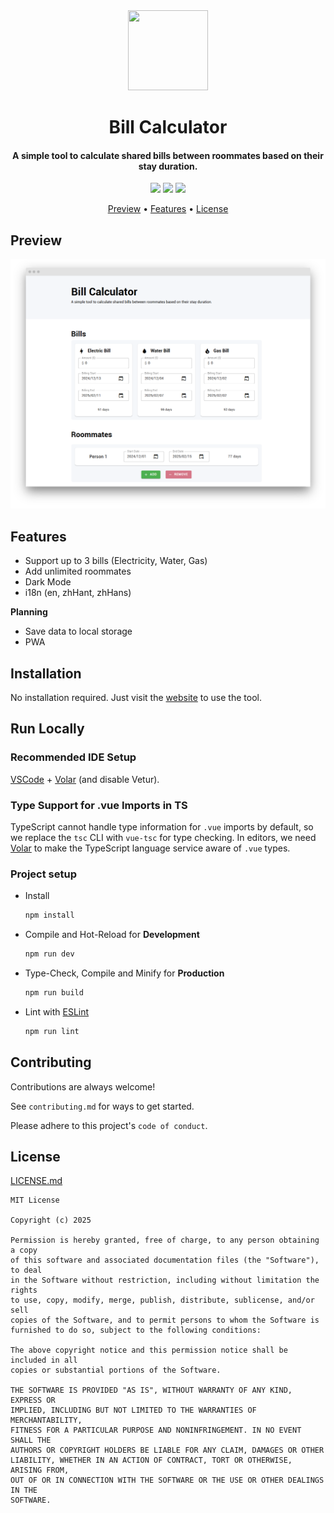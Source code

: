 <div align="center">
  
<img src="https://fakeimg.pl/128x128" width="128" height="128">

<h1>Bill Calculator</h1>
<h4>
A simple tool to calculate shared bills between roommates based on their stay duration.
</h4>

![](https://img.shields.io/badge/Vue-3.5-359363.svg?style=flat-square)
![](https://img.shields.io/badge/Vutify-3.7-blue.svg?style=flat-square)
<img src="https://forthebadge.com/images/badges/powered-by-electricity.svg" height="20">

<p align="center">
  <a href="#Preview">Preview</a> •
  <a href="#features">Features</a> •
  <a href="#license">License</a>
</p>
</div>

## Preview
![](./assets/screenshot-2025-03-30.png)

## Features

- Support up to 3 bills (Electricity, Water, Gas)
- Add unlimited roommates
- Dark Mode
- i18n (en, zhHant, zhHans)

**Planning**<br>

- Save data to local storage
- PWA

## Installation

No installation required. Just visit the [website](https://bill.tmlwu.net) to use the tool.

## Run Locally

### Recommended IDE Setup

[VSCode](https://code.visualstudio.com/) + [Volar](https://marketplace.visualstudio.com/items?itemName=Vue.volar) (and disable Vetur).

### Type Support for .vue Imports in TS

TypeScript cannot handle type information for `.vue` imports by default, so we replace the `tsc` CLI with `vue-tsc` for type checking. In editors, we need [Volar](https://marketplace.visualstudio.com/items?itemName=Vue.volar) to make the TypeScript language service aware of `.vue` types.

### Project setup

- Install

    ```sh
    npm install
    ```

- Compile and Hot-Reload for **Development**

    ```sh
    npm run dev
    ```

- Type-Check, Compile and Minify for **Production**

    ```sh
    npm run build
    ```

-  Lint with [ESLint](https://eslint.org/)

    ```sh
    npm run lint
    ```

## Contributing

Contributions are always welcome!

See `contributing.md` for ways to get started.

Please adhere to this project's `code of conduct`.

## License

[LICENSE.md](./LICENSE)

```
MIT License

Copyright (c) 2025

Permission is hereby granted, free of charge, to any person obtaining a copy
of this software and associated documentation files (the "Software"), to deal
in the Software without restriction, including without limitation the rights
to use, copy, modify, merge, publish, distribute, sublicense, and/or sell
copies of the Software, and to permit persons to whom the Software is
furnished to do so, subject to the following conditions:

The above copyright notice and this permission notice shall be included in all
copies or substantial portions of the Software.

THE SOFTWARE IS PROVIDED "AS IS", WITHOUT WARRANTY OF ANY KIND, EXPRESS OR
IMPLIED, INCLUDING BUT NOT LIMITED TO THE WARRANTIES OF MERCHANTABILITY,
FITNESS FOR A PARTICULAR PURPOSE AND NONINFRINGEMENT. IN NO EVENT SHALL THE
AUTHORS OR COPYRIGHT HOLDERS BE LIABLE FOR ANY CLAIM, DAMAGES OR OTHER
LIABILITY, WHETHER IN AN ACTION OF CONTRACT, TORT OR OTHERWISE, ARISING FROM,
OUT OF OR IN CONNECTION WITH THE SOFTWARE OR THE USE OR OTHER DEALINGS IN THE
SOFTWARE.
```